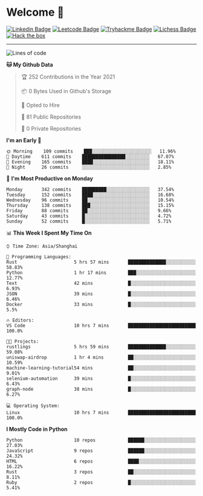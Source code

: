 # Welcome 👋

[![Linkedin Badge](https://img.shields.io/badge/-PedroTorres-blue?style=flat-square&logo=Linkedin&logoColor=white&link=https://www.linkedin.com/in/PedroTorres/)](https://www.linkedin.com/in/pedro-torres-cruz/)
[![Leetcode Badge](https://img.shields.io/badge/profile-leetcode-green)](https://leetcode.com/corfucinas/)
[![Tryhackme Badge](https://img.shields.io/badge/profile-tryhackme-blue)](https://tryhackme.com/p/Corfucinas/)
[![Lichess Badge](https://img.shields.io/badge/challenge_me-lichess-yellow)](https://lichess.org/@/Corfucinas)
[![Hack the box](https://img.shields.io/badge/hack_the_box-profile-red)](https://www.hackthebox.eu/profile/375826)

---

<!--START_SECTION:waka-->
![Lines of code](https://img.shields.io/badge/From%20Hello%20World%20I%27ve%20Written-1.4%20million%20lines%20of%20code-blue)

**🐱 My Github Data** 

> 🏆 252 Contributions in the Year 2021
 > 
> 📦 0 Bytes Used in Github's Storage 
 > 
> 💼 Opted to Hire
 > 
> 📜 81 Public Repositories 
 > 
> 🔑 0 Private Repositories  
 > 
**I'm an Early 🐤** 

```text
🌞 Morning    109 commits    ███░░░░░░░░░░░░░░░░░░░░░░   11.96% 
🌆 Daytime    611 commits    ████████████████░░░░░░░░░   67.07% 
🌃 Evening    165 commits    ████░░░░░░░░░░░░░░░░░░░░░   18.11% 
🌙 Night      26 commits     ░░░░░░░░░░░░░░░░░░░░░░░░░   2.85%

```
📅 **I'm Most Productive on Monday** 

```text
Monday       342 commits    █████████░░░░░░░░░░░░░░░░   37.54% 
Tuesday      152 commits    ████░░░░░░░░░░░░░░░░░░░░░   16.68% 
Wednesday    96 commits     ██░░░░░░░░░░░░░░░░░░░░░░░   10.54% 
Thursday     138 commits    ███░░░░░░░░░░░░░░░░░░░░░░   15.15% 
Friday       88 commits     ██░░░░░░░░░░░░░░░░░░░░░░░   9.66% 
Saturday     43 commits     █░░░░░░░░░░░░░░░░░░░░░░░░   4.72% 
Sunday       52 commits     █░░░░░░░░░░░░░░░░░░░░░░░░   5.71%

```


📊 **This Week I Spent My Time On** 

```text
⌚︎ Time Zone: Asia/Shanghai

💬 Programming Languages: 
Rust                     5 hrs 57 mins       ██████████████░░░░░░░░░░░   58.83% 
Python                   1 hr 17 mins        ███░░░░░░░░░░░░░░░░░░░░░░   12.77% 
Text                     42 mins             █░░░░░░░░░░░░░░░░░░░░░░░░   6.93% 
JSON                     39 mins             █░░░░░░░░░░░░░░░░░░░░░░░░   6.46% 
Docker                   33 mins             █░░░░░░░░░░░░░░░░░░░░░░░░   5.5%

🔥 Editors: 
VS Code                  10 hrs 7 mins       █████████████████████████   100.0%

🐱‍💻 Projects: 
rustlings                5 hrs 59 mins       ██████████████░░░░░░░░░░░   59.08% 
uniswap-airdrop          1 hr 4 mins         ██░░░░░░░░░░░░░░░░░░░░░░░   10.59% 
machine-learning-tutorial54 mins             ██░░░░░░░░░░░░░░░░░░░░░░░   9.01% 
selenium-automation      39 mins             █░░░░░░░░░░░░░░░░░░░░░░░░   6.43% 
graph-node               38 mins             █░░░░░░░░░░░░░░░░░░░░░░░░   6.27%

💻 Operating System: 
Linux                    10 hrs 7 mins       █████████████████████████   100.0%

```

**I Mostly Code in Python** 

```text
Python                   10 repos            ██████░░░░░░░░░░░░░░░░░░░   27.03% 
JavaScript               9 repos             ██████░░░░░░░░░░░░░░░░░░░   24.32% 
HTML                     6 repos             ████░░░░░░░░░░░░░░░░░░░░░   16.22% 
Rust                     3 repos             ██░░░░░░░░░░░░░░░░░░░░░░░   8.11% 
Ruby                     2 repos             █░░░░░░░░░░░░░░░░░░░░░░░░   5.41%

```



<!--END_SECTION:waka-->
